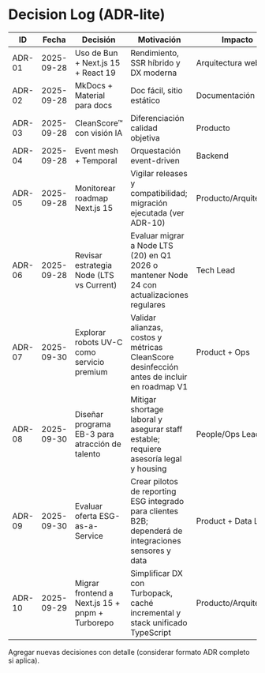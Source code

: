 # Decision Log (ADR-lite)

| ID | Fecha | Decisión | Motivación | Impacto |
|----|-------|----------|------------|---------|
| ADR-01 | 2025-09-28 | Uso de Bun + Next.js 15 + React 19 | Rendimiento, SSR híbrido y DX moderna | Arquitectura web |
| ADR-02 | 2025-09-28 | MkDocs + Material para docs | Doc fácil, sitio estático | Documentación |
| ADR-03 | 2025-09-28 | CleanScore™ con visión IA | Diferenciación calidad objetiva | Producto |
| ADR-04 | 2025-09-28 | Event mesh + Temporal | Orquestación event-driven | Backend |
| ADR-05 | 2025-09-28 | Monitorear roadmap Next.js 15 | Vigilar releases y compatibilidad; migración ejecutada (ver ADR-10) | Producto/Arquitectura |
| ADR-06 | 2025-09-28 | Revisar estrategia Node (LTS vs Current) | Evaluar migrar a Node LTS (20) en Q1 2026 o mantener Node 24 con actualizaciones regulares | Tech Lead |
| ADR-07 | 2025-09-30 | Explorar robots UV-C como servicio premium | Validar alianzas, costos y métricas CleanScore desinfección antes de incluir en roadmap V1 | Product + Ops |
| ADR-08 | 2025-09-30 | Diseñar programa EB-3 para atracción de talento | Mitigar shortage laboral y asegurar staff estable; requiere asesoría legal y housing | People/Ops Lead |
| ADR-09 | 2025-09-30 | Evaluar oferta ESG-as-a-Service | Crear pilotos de reporting ESG integrado para clientes B2B; dependerá de integraciones sensores y data | Product + Data Lead |
| ADR-10 | 2025-09-29 | Migrar frontend a Next.js 15 + pnpm + Turborepo | Simplificar DX con Turbopack, caché incremental y stack unificado TypeScript | Producto/Arquitectura |

Agregar nuevas decisiones con detalle (considerar formato ADR completo si aplica).
